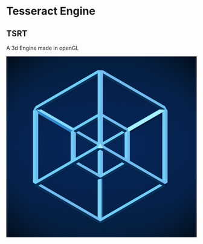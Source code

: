 <h1><b>Tesseract Engine</b></h1>
<h2>TSRT</h2>
A 3d Engine made in openGL

![image alt](https://github.com/KolKemboi/Tesseract-Engine/blob/d815498972a5088c2609aae917e9292a9fde8a02/Tesseract%20Logo.png)
